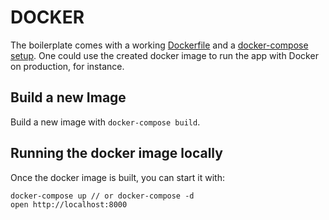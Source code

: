 # DOCKER

The boilerplate comes with a working [Dockerfile](../Dockerfile) and a [docker-compose
setup](./docker-compose.yml). One could use the created docker image to run the
app with Docker on production, for instance.

## Build a new Image

Build a new image with `docker-compose build`.

## Running the docker image locally

Once the docker image is built, you can start it with:

```
docker-compose up // or docker-compose -d
open http://localhost:8000
```
